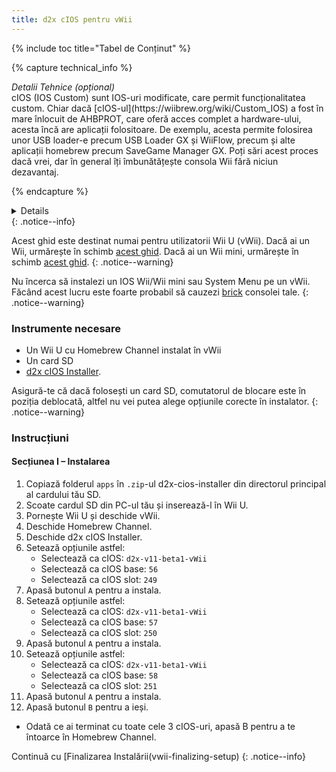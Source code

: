 ```yaml
---
title: d2x cIOS pentru vWii
---
```


{% include toc title="Tabel de Conținut" %}

{% capture technical_info %}

<summary><em>Detalii Tehnice (opțional)</em></summary>
cIOS (IOS Custom) sunt IOS-uri modificate, care permit funcționalitatea custom. Chiar dacă [cIOS-ul](https://wiibrew.org/wiki/Custom_IOS) a fost în mare înlocuit de AHBPROT, care oferă acces complet a hardware-ului, acesta încă are aplicații folositoare. De exemplu, acesta permite folosirea unor USB loader-e precum USB Loader GX și WiiFlow, precum și alte aplicații homebrew precum SaveGame Manager GX. Poți sări acest proces dacă vrei, dar în general îți îmbunătățește consola Wii fără niciun dezavantaj.

{% endcapture %}

<details>{{ technical_info | markdownify }}</details>
{: .notice--info}

Acest ghid este destinat numai pentru utilizatorii Wii U (vWii). Dacă ai un Wii, urmărește în schimb [acest ghid](cios). Dacă ai un Wii mini, urmărește în schimb [acest ghid](cios-mini).
{: .notice--warning}

Nu încerca să instalezi un IOS Wii/Wii mini sau System Menu pe un vWii. Făcând acest lucru este foarte probabil să cauzezi [brick](bricks#ios-brick) consolei tale.
{: .notice--warning}

### Instrumente necesare

- Un Wii U cu Homebrew Channel instalat în vWii
- Un card SD
- [d2x cIOS Installer](/assets/files/d2x_cIOS_Installer-vWii.zip).

Asigură-te că dacă folosești un card SD, comutatorul de blocare este în poziția deblocată, altfel nu vei putea alege opțiunile corecte în instalator.
{: .notice--warning}

### Instrucțiuni

#### Secțiunea I – Instalarea

1. Copiază folderul `apps` în `.zip`-ul d2x-cios-installer din directorul principal al cardului tău SD.
2. Scoate cardul SD din PC-ul tău și inserează-l în Wii U.
3. Pornește Wii U și deschide vWii.
4. Deschide Homebrew Channel.
5. Deschide d2x cIOS Installer.
6. Setează opțiunile astfel:
   - Selectează ca cIOS: `d2x-v11-beta1-vWii`
   - Selectează ca cIOS base: `56`
   - Selectează ca cIOS slot: `249`
7. Apasă butonul `A` pentru a instala.
8. Setează opțiunile astfel:
   - Selectează ca cIOS: `d2x-v11-beta1-vWii`
   - Selectează ca cIOS base: `57`
   - Selectează ca cIOS slot: `250`
9. Apasă butonul `A` pentru a instala.
10. Setează opțiunile astfel:
    - Selectează ca cIOS: `d2x-v11-beta1-vWii`
    - Selectează ca cIOS base: `58`
    - Selectează ca cIOS slot: `251`
11. Apasă butonul `A` pentru a instala.
12. Apasă butonul `B` pentru a ieși.

- Odată ce ai terminat cu toate cele 3 cIOS-uri, apasă B pentru a te întoarce în Homebrew Channel.

Continuă cu [Finalizarea Instalării(vwii-finalizing-setup)
{: .notice--info}
